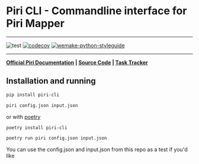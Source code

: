 # Piri CLI - Commandline interface for Piri Mapper

___
![test](https://github.com/greenbird/piri-cli/workflows/test/badge.svg)
[![codecov](https://codecov.io/gh/greenbird/piri-cli/branch/master/graph/badge.svg)](https://codecov.io/gh/greenbird/piri-cli)
[![wemake-python-styleguide](https://img.shields.io/badge/style-wemake-000000.svg)](https://github.com/wemake-services/wemake-python-styleguide)
___


**[Official Piri Documentation](https://greenbird.github.io/piri/) |
[Source Code](https://github.com/greenbird/piri-cli) |
[Task Tracker](https://github.com/greenbird/piri-web/issues)**


## Installation and running

```bash
pip install piri-cli

piri config.json input.json
```

or with [poetry](https://python-poetry.org/)

```bash
poetry install piri-cli

poetry run piri config.json input.json
```

You can use the config.json and input.json from this repo as a test if you'd like
